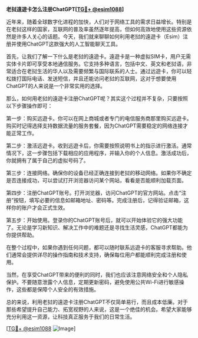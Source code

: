 **老挝遠遊卡怎么注册ChatGPT[[TG💪+ @esim1088](https://t.me/s/esim1088)]**

近年来，随着全球数字化进程的加快，人们对于网络工具的需求日益增长。特别是在老挝这样的国家，互联网的普及率虽然逐年提高，但如何高效地使用这些资源依然是许多人关心的话题。今天，我们就来聊聊如何利用老挝的遠遊卡（Esim）注册并使用ChatGPT这款强大的人工智能聊天工具。

首先，让我们了解一下什么是老挝的遠遊卡。遠遊卡是一种虚拟SIM卡，用户无需实体卡片即可享受本地通信服务。它支持多种语言，包括中文、英文和老挝语，非常适合在老挝生活的华人以及需要频繁与国际联系的人士。通过远遊卡，你可以轻松拨打国际电话、发送短信，并且还能访问老挝的互联网，这对于想要使用ChatGPT的人来说是一个非常实用的选择。

那么，如何用老挝的遠遊卡注册ChatGPT呢？其实这个过程并不复杂，只要按照以下步骤操作即可：

第一步：购买远遊卡。你可以在网上商城或者专门的电信服务商那里购买远遊卡。购买时记得选择支持数据流量的服务套餐，因为ChatGPT需要稳定的网络连接才能正常工作。

第二步：激活远遊卡。收到远遊卡后，你需要按照说明书上的指示进行激活。通常情况下，这一步骤包括下载相应的应用程序，并输入你的个人信息。激活成功后，你就拥有了属于自己的虚拟号码了。

第三步：连接网络。确保你的设备已经正确连接到老挝的移动网络。如果你不确定是否连接成功，可以尝试打开浏览器访问某个网站，看看是否能顺利加载页面。

第四步：注册ChatGPT账号。打开浏览器，访问ChatGPT的官方网站。点击“注册”按钮，填写必要的信息如邮箱地址、密码等。完成注册后，记得验证邮箱，这样你的账户才会正式生效。

第五步：开始使用。登录你的ChatGPT账号后，就可以开始体验它的强大功能了。无论是学习新知识、解决工作中的难题还是寻找生活灵感，ChatGPT都能为你提供帮助。

在整个过程中，如果你遇到任何问题，都可以随时联系远遊卡的客服寻求帮助。他们通常会提供详尽的操作指南和技术支持，确保每位用户都能顺利完成注册和使用。

当然，在享受ChatGPT带来的便利的同时，我们也应该注意网络安全和个人隐私保护。不要随意泄露个人信息，定期更新密码，避免使用公共Wi-Fi进行敏感操作，这些都是保障个人安全的有效措施。

总的来说，利用老挝的遠遊卡注册ChatGPT不仅简单易行，而且成本低廉。对于那些希望提升自己能力、拓宽视野的人来说，这是一个绝佳的机会。希望大家能够充分利用这一资源，让科技真正服务于我们的日常生活。

[[TG💪+ @esim1088](https://t.me/s/esim1088) ![Image](https://i.postimg.cc/4NQfJmqS/Snipaste-2025-05-13-00-14-12.png)]